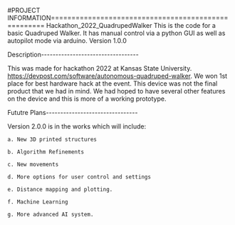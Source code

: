 #PROJECT INFORMATION====================================================
Hackathon_2022_QuadrupedWalker
This is the code for a basic Quadruped Walker. It has manual control via a python GUI as well as autopilot mode via arduino. 
Version 1.0.0

Description----------------------------------

This was made for hackathon 2022 at Kansas State University. https://devpost.com/software/autonomous-quadruped-walker. We won 1st place for best hardware hack at the event.
This device was not the final product that we had in mind. We had hoped to have several other features on the device and this is more of a working prototype.

Fututre Plans--------------------------------

Version 2.0.0 is in the works which will include:

    a. New 3D printed structures

    b. Algorithm Refinements

    c. New movements

    d. More options for user control and settings

    e. Distance mapping and plotting.

    f. Machine Learning

    g. More advanced AI system.
